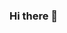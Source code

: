### Hi there 👋

<!--
**afrinjamanbd/afrinjamanbd** is a ✨ _special_ ✨ repository because its `README.md` (this file) appears on your GitHub profile.

Here are some ideas to get you started:

- 🔭 I’m currently working on ... Data Science Projects
- 👯 I’m looking to collaborate on ... Python Projects
- 🌱 I’m currently learning ... TensorFlow
- 📫 How to reach me: ... LinkedIn
- 💬 Ask me about ... anything
- 😄 Pronouns: ... She/Her
- ❤️❤️❤️ I Love Astrophysics...   
-->
